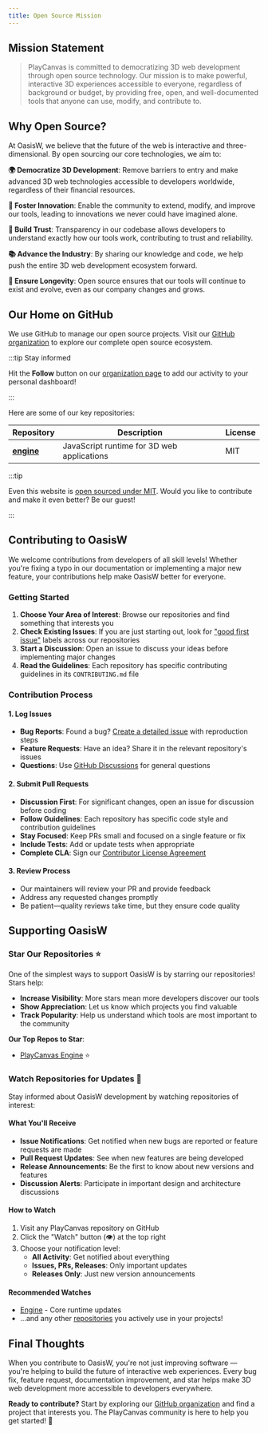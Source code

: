 ```yaml
---
title: Open Source Mission
---
```


## Mission Statement

> PlayCanvas is committed to democratizing 3D web development through open source technology. Our mission is to make powerful, interactive 3D experiences accessible to everyone, regardless of background or budget, by providing free, open, and well-documented tools that anyone can use, modify, and contribute to.

## Why Open Source?

At OasisW, we believe that the future of the web is interactive and three-dimensional. By open sourcing our core technologies, we aim to:

**🌍 Democratize 3D Development**: Remove barriers to entry and make advanced 3D web technologies accessible to developers worldwide, regardless of their financial resources.

**🔧 Foster Innovation**: Enable the community to extend, modify, and improve our tools, leading to innovations we never could have imagined alone.

**🤝 Build Trust**: Transparency in our codebase allows developers to understand exactly how our tools work, contributing to trust and reliability.

**📚 Advance the Industry**: By sharing our knowledge and code, we help push the entire 3D web development ecosystem forward.

**🌱 Ensure Longevity**: Open source ensures that our tools will continue to exist and evolve, even as our company changes and grows.

## Our Home on GitHub

We use GitHub to manage our open source projects. Visit our [GitHub organization](https://github.com/playcanvas) to explore our complete open source ecosystem.

:::tip Stay informed

Hit the **Follow** button on our [organization page](https://github.com/playcanvas) to add our activity to your personal dashboard!

:::

Here are some of our key repositories:

| Repository | Description | License |
| ---------- | ----------- | ------- |
| [**engine**](https://github.com/playcanvas/engine) | JavaScript runtime for 3D web applications | MIT |

:::tip

Even this website is [open sourced under MIT](https://github.com/playcanvas/developer-site). Would you like to contribute and make it even better? Be our guest!

:::

## Contributing to OasisW

We welcome contributions from developers of all skill levels! Whether you're fixing a typo in our documentation or implementing a major new feature, your contributions help make OasisW better for everyone.

### Getting Started

1. **Choose Your Area of Interest**: Browse our repositories and find something that interests you
2. **Check Existing Issues**: If you are just starting out, look for ["good first issue"](https://github.com/search?q=org%3Aplaycanvas+label%3A%22good+first+issue%22&type=issues) labels across our repositories
3. **Start a Discussion**: Open an issue to discuss your ideas before implementing major changes
4. **Read the Guidelines**: Each repository has specific contributing guidelines in its `CONTRIBUTING.md` file

### Contribution Process

#### 1. **Log Issues**

- **Bug Reports**: Found a bug? [Create a detailed issue](https://github.com/playcanvas/engine/issues/new) with reproduction steps
- **Feature Requests**: Have an idea? Share it in the relevant repository's issues
- **Questions**: Use [GitHub Discussions](https://github.com/playcanvas/engine/discussions) for general questions

#### 2. **Submit Pull Requests**

- **Discussion First**: For significant changes, open an issue for discussion before coding
- **Follow Guidelines**: Each repository has specific code style and contribution guidelines
- **Stay Focused**: Keep PRs small and focused on a single feature or fix
- **Include Tests**: Add or update tests when appropriate
- **Complete CLA**: Sign our [Contributor License Agreement](https://docs.google.com/a/playcanvas.com/forms/d/1Ih69zQfJG-QDLIEpHr6CsaAs6fPORNOVnMv5nuo0cjk/viewform)

#### 3. **Review Process**

- Our maintainers will review your PR and provide feedback
- Address any requested changes promptly
- Be patient—quality reviews take time, but they ensure code quality

## Supporting OasisW

### Star Our Repositories ⭐

One of the simplest ways to support OasisW is by starring our repositories! Stars help:

- **Increase Visibility**: More stars mean more developers discover our tools
- **Show Appreciation**: Let us know which projects you find valuable
- **Track Popularity**: Help us understand which tools are most important to the community

**Our Top Repos to Star**:

- [PlayCanvas Engine](https://github.com/playcanvas/engine) ⭐

### Watch Repositories for Updates 👀

Stay informed about OasisW development by watching repositories of interest:

#### What You'll Receive

- **Issue Notifications**: Get notified when new bugs are reported or feature requests are made
- **Pull Request Updates**: See when new features are being developed
- **Release Announcements**: Be the first to know about new versions and features
- **Discussion Alerts**: Participate in important design and architecture discussions

#### How to Watch

1. Visit any PlayCanvas repository on GitHub
2. Click the "Watch" button (👁️) at the top right
3. Choose your notification level:
   - **All Activity**: Get notified about everything
   - **Issues, PRs, Releases**: Only important updates
   - **Releases Only**: Just new version announcements

#### Recommended Watches

- [Engine](https://github.com/playcanvas/engine/subscription) - Core runtime updates
- ...and any other [repositories](https://github.com/playcanvas) you actively use in your projects!

## Final Thoughts

When you contribute to OasisW, you're not just improving software — you're helping to build the future of interactive web experiences. Every bug fix, feature request, documentation improvement, and star helps make 3D web development more accessible to developers everywhere.

**Ready to contribute?** Start by exploring our [GitHub organization](https://github.com/playcanvas) and find a project that interests you. The PlayCanvas community is here to help you get started! 🙌
